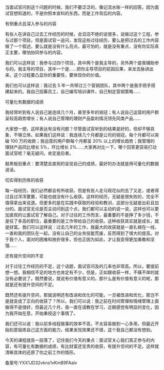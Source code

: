 当面试官问到这个问题的时候，我们不要泛泛的，像记流水账一样的回答。因为面试官想知道的，不是你照本宣科的东西，而是工作背后的内容。

有侧重点且深入参与的内容

有些人在讲自己过去工作经历的时候，会滔滔不绝的说很多，说做过这个工程，参与过那个项目，但是面试官一追问，发现这些过往经历，要么是把过去的工作内容做了一个叙述，要么就是没有什么亮点。最可怕的，就是没有重点，没有你实际真正主要，哪怕协同参与的内容。

我们可以这样说：我参与过四个项目，其中两个是我主导的，另外两个是我辅助参与的。我主导的项目，其中一个是……把你主导项目的前因后果，来龙去脉讲出来，这个过程要凸显你的重要性，要体现你的价值。

我们也可以这样说：我过去 5 年一共带过三个营销团队，其中两个是我手把手搭建起来的。我自己招募员工，自己编写培训课件，自己制定营销策略……  

可量化有数据的成绩

我经常听到有人说自己是连续几个月，甚至多年的销冠；有人说自己运营的用户群呈较高趋势增长；有人说自己管理的理财产品盈利情况领先同类产品……

大家想一想，这样表达有没有问题？尽管面试官听到的结果是好的，但却不够具象，不够立体。如果我们这样说：我连续几个月都是公司的销冠，每个月都可以突破 100 万的收款；我运营的用户群每个月都呈 20\% 以上的增长趋势；我管理的理财产品同比增长 5\%，环比增长 2\%……大家再对比一下，哪个回答更容易打动面试官呢？毫无疑问，肯定是后者。

敲黑板划重点：要清楚且直观的呈现自己的成绩，最好的办法就是用可量化的数据说话。

切实得到历练的收获

每一段经历，我们必然都会有所收获。但是有些人走马观花似的去了又走，或者得过且过浑浑噩噩，可能也就没有什么收获。这样的经历，无疑是很失败的，完全不值得拿出来说道。但更多的是在实践中获取的经验和教训，这部分无疑是出彩且加分的。面试官无论是否主动问到这个点，我们都可以主动的说一说，这样也可以更加直观的让面试官了解自己。对于过往的工作而言，最重要的不是挣了多少钱，不是任了多高的职位，最重要的是工作带给自己的收获。这种收获其实就是成长，就是财富。我们可以这样说：过去几年的工作，我最大的收获就是一直扎根在一线，一直和我的团队在一起，没有让自己的业务技能荒废，反而得到了很大的提高。对于我个人，面对的困难和挫折很多，但也正因为如此，才让我变得更加勇敢和坚强……  

还有提升空间的不足

对于过往工作经历的不足，这个话题，面试官问及的几率也非常高。所以，要提前想一想。我相信不足的地方也肯定有不少，但是，正如跟收获一样，不痛不痒的就没有必要说了。既然要说，就说有价值有意义的。那什么是有价值有意义的呢，那就是还有提升空间的不足。

既然还有提升空间，那就说明还有改进和优化的可能，一旦被改进和优化，那岂不是就变成了正向的收获了？所以，我们可以说：我之前在时间管理和情绪管理上面做得不是很好，但最近几个月，我一直在请教在学习，近期感觉有明显的变化，因为我开始在意，开始重视这个事情了。

我们还可以说：我以前多线程做事的效率不高，不太容易做到一心多用，但最近开始刻意锻炼自己这方面的能力，结果发现效果还不错，这个我自己都没有想到。  

今天的课程就告一段落了，记住我们今天的重点：面试官关心我们真正参与的内容，有可量化有数据的成绩，有比财富还宝贵的收获，有提升空间的不足。这样就清晰具体的还原了你之前工作的情形。

备案号:YXX1JD32vkns1vKmB9FAalv